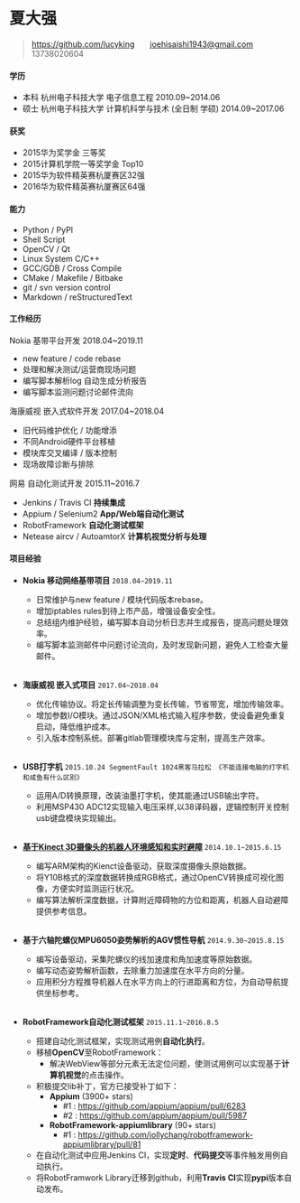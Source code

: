 # 夏大强 #
>https://github.com/lucyking &nbsp;&nbsp;&nbsp;&nbsp;&nbsp;  joehisaishi1943@gmail.com &nbsp;&nbsp;&nbsp;&nbsp;&nbsp;  13738020604 

  
#### 学历 ####
- 本科 杭州电子科技大学 电子信息工程 2010.09~2014.06 
- 硕士 杭州电子科技大学 计算机科学与技术 (全日制 学硕) 2014.09~2017.06  

#### 获奖 ####
- 2015华为奖学金 三等奖
- 2015计算机学院一等奖学金 Top10 
- 2015华为软件精英赛杭厦赛区32强
- 2016华为软件精英赛杭厦赛区64强

#### 能力 #####

- Python / PyPI
- Shell Script
- OpenCV / Qt 
- Linux System C/C++
- GCC/GDB / Cross Compile
- CMake / Makefile / Bitbake
- git / svn version control
- Markdown / reStructuredText  

#### 工作经历 ####
Nokia 基带平台开发 2018.04~2019.11 

- new feature / code rebase 
- 处理和解决测试/运营商现场问题   
- 编写脚本解析log 自动生成分析报告
- 编写脚本监测问题讨论邮件流向

海康威视 嵌入式软件开发 2017.04~2018.04

- 旧代码维护优化 / 功能增添
- 不同Android硬件平台移植 
- 模块库交叉编译 / 版本控制 
- 现场故障诊断与排除


网易 自动化测试开发 2015.11~2016.7

- Jenkins / Travis CI  **持续集成**
- Appium / Selenium2   **App/Web端自动化测试**
- RobotFramework **自动化测试框架**
- Netease aircv / AutoamtorX **计算机视觉分析与处理**

#### 项目经验

- **Nokia 移动网络基带项目** ```2018.04~2019.11```
	- 日常维护与new feature / 模块代码版本rebase。 
	- 增加iptables rules到待上市产品，增强设备安全性。
	- 总结组内维护经验，编写脚本自动分析日志并生成报告，提高问题处理效率。
	- 编写脚本监测邮件中问题讨论流向，及时发现新问题，避免人工检查大量邮件。<br><br>

- **海康威视 嵌入式项目** ```2017.04~2018.04```
	- 优化传输协议。将定长传输调整为变长传输，节省带宽，增加传输效率。
	- 增加参数I/O模块。通过JSON/XML格式输入程序参数，使设备避免重复启动，降低维护成本。
	- 引入版本控制系统。部署gitlab管理模块库与定制，提高生产效率。   <br><br>
- **USB打字机**  ```2015.10.24 SegmentFault 1024黑客马拉松 《不能连接电脑的打字机和咸鱼有什么区别》```
	- 运用A/D转换原理，改装油墨打字机，使其能通过USB输出字符。
	- 利用MSP430 ADC12实现输入电压采样,以38译码器，逻辑控制开关控制usb键盘模块实现输出。   <br><br>
- **[基于Kinect 3D摄像头的机器人环境感知和实时避障](https://github.com/lucyking/pickinect)**  ```2014.10.1~2015.6.15```
	- 编写ARM架构的Kienct设备驱动，获取深度摄像头原始数据。
	- 将Y10B格式的深度数据转换成RGB格式，通过OpenCV转换成可视化图像，方便实时监测运行状况。
	- 编写算法解析深度数据，计算附近障碍物的方位和距离，机器人自动避障提供参考信息。<br><br>
- **基于六轴陀螺仪MPU6050姿势解析的AGV惯性导航**  ```2014.9.30~2015.8.15```
	- 编写设备驱动，采集陀螺仪的线加速度和角加速度等原始数据。
	- 编写动态姿势解析函数，去除重力加速度在水平方向的分量。 
	- 应用积分方程推导机器人在水平方向上的行进距离和方位，为自动导航提供坐标参考。<br><br>
- **RobotFramework自动化测试框架** ```2015.11.1~2016.8.5```  
	- 搭建自动化测试框架，实现测试用例**自动化执行**。
	- 移植**OpenCV**至RobotFramework：
		- 解决WebView等部分元素无法定位问题，使测试用例可以实现基于**计算机视觉**的点击操作。	
	- 积极提交lib补丁，官方已接受补丁如下：
		- **Appium** (3900+ stars)
		    - #1 : https://github.com/appium/appium/pull/6283
		    - #2 : https://github.com/appium/appium/pull/5987
		- **RobotFramework-appiumlibrary** (90+ stars)
		    - #1 : https://github.com/jollychang/robotframework-appiumlibrary/pull/81 
	- 在自动化测试中应用Jenkins CI，实现**定时**、**代码提交**等事件触发用例自动执行。
	- 将RobotFramwork Library迁移到github，利用**Travis CI**实现**pypi**版本自动发布。